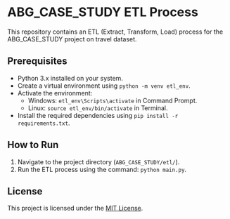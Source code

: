 # ABG_CASE_STUDY ETL Process

This repository contains an ETL (Extract, Transform, Load) process for the ABG_CASE_STUDY project on travel dataset.

## Prerequisites

- Python 3.x installed on your system.
- Create a virtual environment using `python -m venv etl_env`.
- Activate the environment:
  - Windows: `etl_env\Scripts\activate` in Command Prompt.
  - Linux: `source etl_env/bin/activate` in Terminal.
- Install the required dependencies using `pip install -r requirements.txt`.

## How to Run

1. Navigate to the project directory (`ABG_CASE_STUDY/etl/`).
2. Run the ETL process using the command: `python main.py`.

## License

This project is licensed under the [MIT License](https://github.com/username/repository/blob/master/LICENSE).
 
